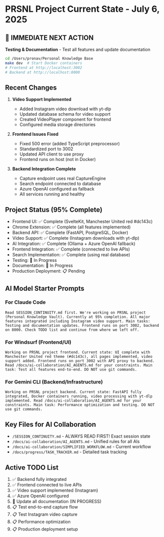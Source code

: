 # PRSNL Project Current State - July 6, 2025

## 🎯 IMMEDIATE NEXT ACTION
**Testing & Documentation** - Test all features and update documentation
```bash
cd /Users/pronav/Personal Knowledge Base
make dev  # Start Docker containers
# Frontend at http://localhost:3002
# Backend at http://localhost:8000
```

## Recent Changes
1. **Video Support Implemented**
   - Added Instagram video download with yt-dlp
   - Updated database schema for video support
   - Created VideoPlayer component for frontend
   - Configured media storage directories

2. **Frontend Issues Fixed**
   - Fixed 500 error (added TypeScript preprocessor)
   - Standardized port to 3002
   - Updated API client to use proxy
   - Frontend runs on host (not in Docker)

3. **Backend Integration Complete**
   - Capture endpoint uses real CaptureEngine
   - Search endpoint connected to database
   - Azure OpenAI configured as fallback
   - All services running and healthy

## Project Status (95% Complete)
- Frontend UI: ✅ Complete (SvelteKit, Manchester United red #dc143c)
- Chrome Extension: ✅ Complete (all features implemented)
- Backend API: ✅ Complete (FastAPI, PostgreSQL, Docker)
- Video Support: ✅ Complete (Instagram downloads with yt-dlp)
- AI Integration: ✅ Complete (Ollama + Azure OpenAI fallback)
- Frontend Integration: ✅ Complete (connected to live APIs)
- Search Implementation: ✅ Complete (using real database)
- Testing: 🚧 In Progress
- Documentation: 🚧 In Progress
- Production Deployment: 📋 Pending

## AI Model Starter Prompts

### For Claude Code
```
Read SESSION_CONTINUITY.md first. We're working on PRSNL project (Personal Knowledge Vault). Currently at 95% completion. All major features integrated including Instagram video support. Main tasks: Testing and documentation updates. Frontend runs on port 3002, backend on 8000. Check TODO list and continue from where we left off.
```

### For Windsurf (Frontend/UI)
```
Working on PRSNL project frontend. Current state: UI complete with Manchester United red theme (#dc143c), all pages implemented, video support added. Frontend runs on port 3002 with API proxy to backend. Read /docs/ai-collaboration/AI_AGENTS.md for your constraints. Main task: Test all features end-to-end. DO NOT use git commands.
```

### For Gemini CLI (Backend/Infrastructure)
```
Working on PRSNL project backend. Current state: FastAPI fully integrated, Docker containers running, video processing with yt-dlp implemented. Read /docs/ai-collaboration/AI_AGENTS.md for your constraints. Main task: Performance optimization and testing. DO NOT use git commands.
```

## Key Files for AI Collaboration
- `/SESSION_CONTINUITY.md` - ALWAYS READ FIRST! Exact session state
- `/docs/ai-collaboration/AI_AGENTS.md` - Unified rules for all AIs
- `/docs/ai-collaboration/SIMPLIFIED_WORKFLOW.md` - Current workflow
- `/docs/progress/TASK_TRACKER.md` - Detailed task tracking

## Active TODO List
1. ✅ Backend fully integrated
2. ✅ Frontend connected to live APIs 
3. ✅ Video support implemented (Instagram)
4. ✅ Azure OpenAI configured
5. 🚧 Update all documentation (IN PROGRESS)
6. 📋 Test end-to-end capture flow
7. 📋 Test Instagram video capture
8. 📋 Performance optimization
9. 📋 Production deployment setup